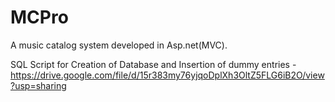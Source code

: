 # MCPro
A music catalog system developed in Asp.net(MVC).

SQL Script for Creation of Database and Insertion of dummy entries - https://drive.google.com/file/d/15r383my76yjqoDplXh3OltZ5FLG6iB2O/view?usp=sharing
